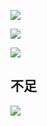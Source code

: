 ![](https://youpaiyun.zongqilive.cn/image/20200609154842.png)

![](https://youpaiyun.zongqilive.cn/image/20200609154857.png)

![](https://youpaiyun.zongqilive.cn/image/20200609154909.png)



## 不足

![](https://youpaiyun.zongqilive.cn/image/20200609154924.png)

